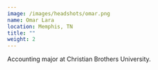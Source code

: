 ```yaml
---
image: /images/headshots/omar.png
name: Omar Lara
location: Memphis, TN
title: ""
weight: 2
---
```

Accounting major at Christian Brothers University.
